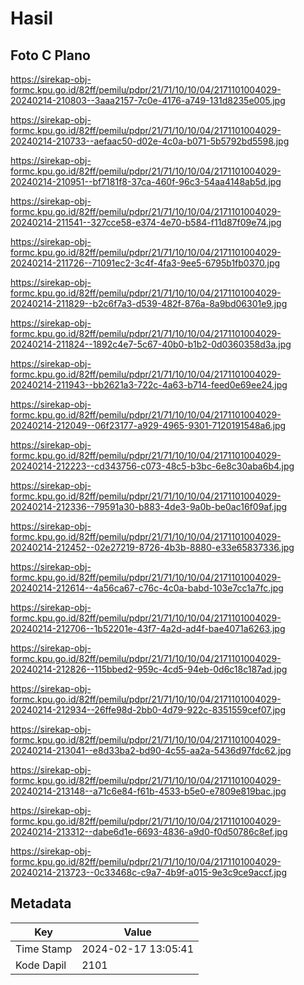 # Hasil

## Foto C Plano

https://sirekap-obj-formc.kpu.go.id/82ff/pemilu/pdpr/21/71/10/10/04/2171101004029-20240214-210803--3aaa2157-7c0e-4176-a749-131d8235e005.jpg

https://sirekap-obj-formc.kpu.go.id/82ff/pemilu/pdpr/21/71/10/10/04/2171101004029-20240214-210733--aefaac50-d02e-4c0a-b071-5b5792bd5598.jpg

https://sirekap-obj-formc.kpu.go.id/82ff/pemilu/pdpr/21/71/10/10/04/2171101004029-20240214-210951--bf7181f8-37ca-460f-96c3-54aa4148ab5d.jpg

https://sirekap-obj-formc.kpu.go.id/82ff/pemilu/pdpr/21/71/10/10/04/2171101004029-20240214-211541--327cce58-e374-4e70-b584-f11d87f09e74.jpg

https://sirekap-obj-formc.kpu.go.id/82ff/pemilu/pdpr/21/71/10/10/04/2171101004029-20240214-211726--71091ec2-3c4f-4fa3-9ee5-6795b1fb0370.jpg

https://sirekap-obj-formc.kpu.go.id/82ff/pemilu/pdpr/21/71/10/10/04/2171101004029-20240214-211829--b2c6f7a3-d539-482f-876a-8a9bd06301e9.jpg

https://sirekap-obj-formc.kpu.go.id/82ff/pemilu/pdpr/21/71/10/10/04/2171101004029-20240214-211824--1892c4e7-5c67-40b0-b1b2-0d0360358d3a.jpg

https://sirekap-obj-formc.kpu.go.id/82ff/pemilu/pdpr/21/71/10/10/04/2171101004029-20240214-211943--bb2621a3-722c-4a63-b714-feed0e69ee24.jpg

https://sirekap-obj-formc.kpu.go.id/82ff/pemilu/pdpr/21/71/10/10/04/2171101004029-20240214-212049--06f23177-a929-4965-9301-7120191548a6.jpg

https://sirekap-obj-formc.kpu.go.id/82ff/pemilu/pdpr/21/71/10/10/04/2171101004029-20240214-212223--cd343756-c073-48c5-b3bc-6e8c30aba6b4.jpg

https://sirekap-obj-formc.kpu.go.id/82ff/pemilu/pdpr/21/71/10/10/04/2171101004029-20240214-212336--79591a30-b883-4de3-9a0b-be0ac16f09af.jpg

https://sirekap-obj-formc.kpu.go.id/82ff/pemilu/pdpr/21/71/10/10/04/2171101004029-20240214-212452--02e27219-8726-4b3b-8880-e33e65837336.jpg

https://sirekap-obj-formc.kpu.go.id/82ff/pemilu/pdpr/21/71/10/10/04/2171101004029-20240214-212614--4a56ca67-c76c-4c0a-babd-103e7cc1a7fc.jpg

https://sirekap-obj-formc.kpu.go.id/82ff/pemilu/pdpr/21/71/10/10/04/2171101004029-20240214-212706--1b52201e-43f7-4a2d-ad4f-bae4071a6263.jpg

https://sirekap-obj-formc.kpu.go.id/82ff/pemilu/pdpr/21/71/10/10/04/2171101004029-20240214-212826--115bbed2-959c-4cd5-94eb-0d6c18c187ad.jpg

https://sirekap-obj-formc.kpu.go.id/82ff/pemilu/pdpr/21/71/10/10/04/2171101004029-20240214-212934--26ffe98d-2bb0-4d79-922c-8351559cef07.jpg

https://sirekap-obj-formc.kpu.go.id/82ff/pemilu/pdpr/21/71/10/10/04/2171101004029-20240214-213041--e8d33ba2-bd90-4c55-aa2a-5436d97fdc62.jpg

https://sirekap-obj-formc.kpu.go.id/82ff/pemilu/pdpr/21/71/10/10/04/2171101004029-20240214-213148--a71c6e84-f61b-4533-b5e0-e7809e819bac.jpg

https://sirekap-obj-formc.kpu.go.id/82ff/pemilu/pdpr/21/71/10/10/04/2171101004029-20240214-213312--dabe6d1e-6693-4836-a9d0-f0d50786c8ef.jpg

https://sirekap-obj-formc.kpu.go.id/82ff/pemilu/pdpr/21/71/10/10/04/2171101004029-20240214-213723--0c33468c-c9a7-4b9f-a015-9e3c9ce9accf.jpg


## Metadata

| Key        | Value               |
| ---------- | ------------------- |
| Time Stamp | 2024-02-17 13:05:41 |
| Kode Dapil | 2101                |



